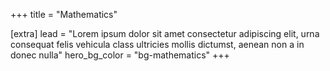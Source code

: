 +++
title = "Mathematics"

[extra]
lead = "Lorem ipsum dolor sit amet consectetur adipiscing elit, urna consequat felis vehicula class ultricies mollis dictumst, aenean non a in donec nulla"
hero_bg_color = "bg-mathematics"
+++
